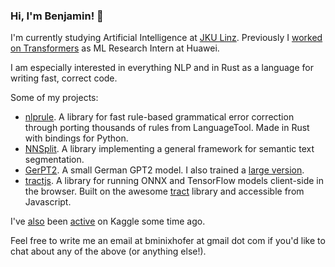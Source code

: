 ### Hi, I'm Benjamin! 👋

I'm currently studying Artificial Intelligence at [JKU Linz](https://www.jku.at/en/degree-programs/types-of-degree-programs/bachelors-and-diploma-degree-programs/ba-artificial-intelligence/). Previously I [worked on Transformers](https://super.gluebenchmark.com/leaderboard) as ML Research Intern at Huawei.

I am especially interested in everything NLP and in Rust as a language for writing fast, correct code.

Some of my projects:

- [nlprule](https://github.com/bminixhofer/nlprule). A library for fast rule-based grammatical error correction through porting thousands of rules from LanguageTool. Made in Rust with bindings for Python.
- [NNSplit](https://bminixhofer.github.io/nnsplit/). A library implementing a general framework for semantic text segmentation.
- [GerPT2](https://github.com/bminixhofer/gerpt2). A small German GPT2 model. I also trained a [large version](https://huggingface.co/benjamin/gerpt2-large).
- [tractjs](https://github.com/bminixhofer/tractjs). A library for running ONNX and TensorFlow models client-side in the browser. Built on the awesome [tract](https://github.com/sonos/tract) library and accessible from Javascript.

I've [also](https://www.kaggle.com/c/petfinder-adoption-prediction/discussion/125436) been [active](https://www.kaggle.com/c/petfinder-adoption-prediction/leaderboard) on Kaggle some time ago.

Feel free to write me an email at bminixhofer at gmail dot com if you'd like to chat about any of the above (or anything else!).

